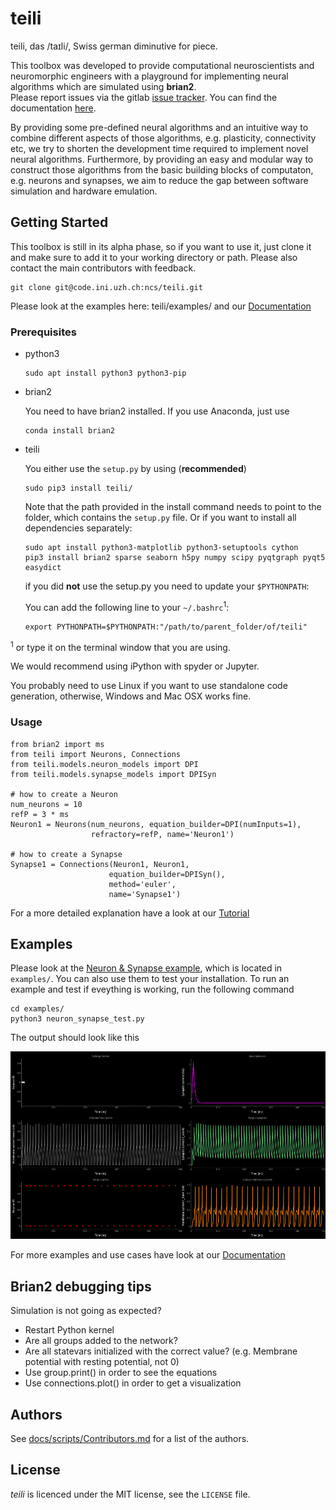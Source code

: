 # teili

teili, das /taɪli/, Swiss german diminutive for piece. <br />

This toolbox was developed to provide computational neuroscientists and neuromorphic engineers with a playground for implementing neural algorithms which are simulated using **brian2**.<br />
Please report issues via the gitlab [issue tracker](https://code.ini.uzh.ch/ncs/teili/issues). You can find the documentation [here](https://teili.readthedocs.io/en/latest/).


By providing some pre-defined neural algorithms and an intuitive way to combine different aspects of those algorithms, e.g. plasticity, connectivity etc, we try to shorten the development time required to implement novel neural algorithms.
Furthermore, by providing an easy and modular way to construct those algorithms from the basic building blocks of computaton, e.g. neurons and synapses, we aim to reduce the gap between software simulation and hardware emulation.

## Getting Started

This toolbox is still in its alpha phase, so if you want to use it, just clone it and make sure to add it to your working directory or path.
Please also contact the main contributors with feedback.

```
git clone git@code.ini.uzh.ch:ncs/teili.git
```

Please look at the examples here: teili/examples/ and our [Documentation](https://teili.readthedocs.io/en/latest/)

### Prerequisites

* python3
    ```
    sudo apt install python3 python3-pip
    ```

* brian2

    You need to have brian2 installed.
    If you use Anaconda, just use

    ```
    conda install brian2
    ```

*  teili

    You either use the `setup.py` by using (**recommended**)
    ```
    sudo pip3 install teili/
    ```
    Note that the path provided in the install command needs to point to the folder, which contains the `setup.py` file.
    Or if you want to install all dependencies separately:
    ```
    sudo apt install python3-matplotlib python3-setuptools cython
    pip3 install brian2 sparse seaborn h5py numpy scipy pyqtgraph pyqt5 easydict
    ```
    if you did **not** use the setup.py you need to update your `$PYTHONPATH`:

    You can add the following line to your `~/.bashrc`<sup>1</sup>:
    ```
    export PYTHONPATH=$PYTHONPATH:"/path/to/parent_folder/of/teili"
    ```

<sup>1</sup> or type it on the terminal window that you are using.

We would recommend using iPython with spyder or Jupyter.

You probably need to use Linux if you want to use standalone code generation,
otherwise, Windows and Mac OSX works fine.

### Usage

```
from brian2 import ms
from teili import Neurons, Connections
from teili.models.neuron_models import DPI
from teili.models.synapse_models import DPISyn

# how to create a Neuron
num_neurons = 10
refP = 3 * ms
Neuron1 = Neurons(num_neurons, equation_builder=DPI(numInputs=1),
                  refractory=refP, name='Neuron1')

# how to create a Synapse
Synapse1 = Connections(Neuron1, Neuron1,
                      equation_builder=DPISyn(),
                      method='euler',
                      name='Synapse1')
```
For a more detailed explanation have a look at our [Tutorial](https://teili.readthedocs.io/en/latest/scripts/Tutorials.html)
## Examples
Please look at the [Neuron & Synapse example](https://teili.readthedocs.io/en/latest/scripts/Tutorials.html#neuron-synapse-tutorial), which is located in `examples/`.
You can also use them to test your installation.
To run an example and test if eveything is working, run the following command
```
cd examples/
python3 neuron_synapse_test.py
```
The output should look like this

<img src="docs/scripts/fig/neuron_synapse_test.png" width="550" height="300">

For more examples and use cases have look at our [Documentation](https://teili.readthedocs.io/en/latest/index.html)


## Brian2 debugging tips
Simulation is not going as expected?
* Restart Python kernel
* Are all groups added to the network?
* Are all statevars initialized with the correct value? (e.g. Membrane potential with resting potential, not 0)
* Use group.print() in order to see the equations
* Use connections.plot() in order to get a visualization



## Authors
See [docs/scripts/Contributors.md](https://teili.readthedocs.io/en/latest/scripts/Contributors.html) for a list of the authors.


## License
_teili_ is licenced under the MIT license, see the `LICENSE` file.

